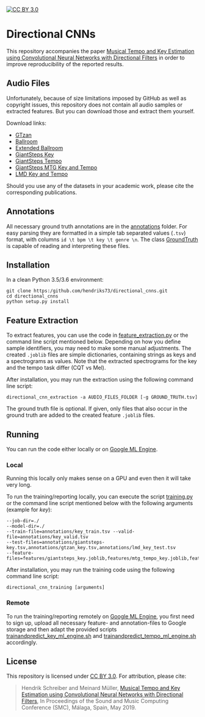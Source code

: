 [![CC BY 3.0](https://img.shields.io/badge/License-CC%20BY%203.0-blue.svg)](https://creativecommons.org/licenses/by/3.0/)

# Directional CNNs

This repository accompanies the paper [Musical Tempo and Key Estimation using Convolutional Neural Networks with
Directional Filters](http://smc2019.uma.es/articles/P1/P1_07_SMC2019_paper.pdf) in order to improve reproducibility of the reported results.

## Audio Files

Unfortunately, because of size limitations imposed by GitHub as well as copyright issues, this repository does not
contain all audio samples or extracted features. But you can download those and extract them yourself.

Download links: 

- [GTzan](http://marsyas.info/download/data_sets/) 
- [Ballroom](http://mtg.upf.edu/ismir2004/contest/tempoContest/node5.html) 
- [Extended Ballroom](http://anasynth.ircam.fr/home/media/ExtendedBallroom) 
- [GiantSteps Key](https://github.com/GiantSteps/giantsteps-key-dataset) 
- [GiantSteps Tempo](https://github.com/GiantSteps/giantsteps-tempo-dataset) 
- [GiantSteps MTG Key and Tempo](https://github.com/GiantSteps/giantsteps-mtg-key-dataset)
- [LMD Key and Tempo](https://bit.ly/2Bl8D1J)

Should you use any of the datasets in your academic work, please cite the corresponding publications.  

## Annotations

All necessary ground truth annotations are in the [annotations](./annotations) folder. For easy parsing they are
formatted in a simple tab separated values (`.tsv`) format, with columns `id \t bpm \t key \t genre \n`. The class
[GroundTruth](./directional_cnns/groundtruth.py) is capable of reading and interpreting these files.  

## Installation

In a clean Python 3.5/3.6 environment:

    git clone https:/github.com/hendriks73/directional_cnns.git
    cd directional_cnns
    python setup.py install

## Feature Extraction

To extract features, you can use the code in [feature_extraction.py](./directional_cnns/feature_extraction.py)
or the command line script mentioned below.
Depending on how you define sample identifiers, you may need to make some manual adjustments.
The created `.joblib` files are simple dictionaries, containing strings as keys and a spectrograms as values.
Note that the extracted spectrograms for the key and the tempo task differ (CQT vs Mel).

After installation, you may run the extraction using the following command line script:

    directional_cnn_extraction -a AUDIO_FILES_FOLDER [-g GROUND_TRUTH.tsv]
    
The ground truth file is optional. If given, only files that also occur in the ground truth are added
to the created feature `.joblib` files.

## Running

You can run the code either locally or on [Google ML Engine](https://gcpsignup.page.link/9kLi).

### Local

Running this locally only makes sense on a GPU and even then it will take very long.  

To run the training/reporting locally, you can execute the script [training.py](./directional_cnns/training.py)
or the command line script mentioned below with the following arguments (example for *key*):

    --job-dir=./
    --model-dir=./
    --train-file=annotations/key_train.tsv --valid-file=annotations/key_valid.tsv
    --test-files=annotations/giantsteps-key.tsv,annotations/gtzan_key.tsv,annotations/lmd_key_test.tsv
    --feature-files=features/giantsteps_key.joblib,features/mtg_tempo_key.joblib,features/gtzan_key.joblib,features/lmd_key.joblib

After installation, you may run the training code using the following command line script:

    directional_cnn_training [arguments]


### Remote

To run the training/reporting remotely on [Google ML Engine](https://gcpsignup.page.link/9kLi), you first need to
sign up, upload all necessary feature- and annotation-files to Google storage and then adapt the provided
scripts [trainandpredict_key_ml_engine.sh](./trainandpredict_key_ml_engine.sh) and
[trainandpredict_tempo_ml_engine.sh](./trainandpredict_tempo_ml_engine.sh) accordingly.

## License

This repository is licensed under [CC BY 3.0](https://creativecommons.org/licenses/by/3.0/).
For attribution, please cite:

> Hendrik Schreiber and Meinard Müller, [Musical Tempo and Key Estimation using Convolutional Neural Networks with
Directional Filters](http://smc2019.uma.es/articles/P1/P1_07_SMC2019_paper.pdf),
> In Proceedings of the Sound and Music Computing Conference (SMC), Málaga, Spain, May 2019. 